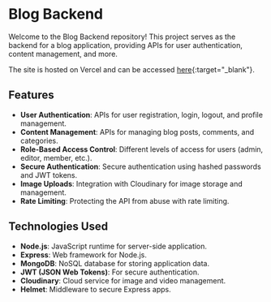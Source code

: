 # Blog Backend

Welcome to the Blog Backend repository! This project serves as the backend for a blog application, providing APIs for user authentication, content management, and more.

The site is hosted on Vercel and can be accessed [here](https://blog-cms-six-omega.vercel.app/){:target="_blank"}.

## Features

- **User Authentication**: APIs for user registration, login, logout, and profile management.
- **Content Management**: APIs for managing blog posts, comments, and categories.
- **Role-Based Access Control**: Different levels of access for users (admin, editor, member, etc.).
- **Secure Authentication**: Secure authentication using hashed passwords and JWT tokens.
- **Image Uploads**: Integration with Cloudinary for image storage and management.
- **Rate Limiting**: Protecting the API from abuse with rate limiting.

## Technologies Used

- **Node.js**: JavaScript runtime for server-side application.
- **Express**: Web framework for Node.js.
- **MongoDB**: NoSQL database for storing application data.
- **JWT (JSON Web Tokens)**: For secure authentication.
- **Cloudinary**: Cloud service for image and video management.
- **Helmet**: Middleware to secure Express apps.
